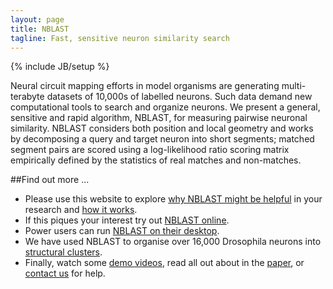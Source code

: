```yaml
---
layout: page
title: NBLAST
tagline: Fast, sensitive neuron similarity search
---
```

{% include JB/setup %}

Neural circuit mapping efforts in model organisms are generating multi-terabyte datasets of 10,000s of labelled neurons. Such data demand new computational tools to search and organize neurons. We present a general, sensitive and rapid algorithm, NBLAST, for measuring pairwise neuronal similarity. NBLAST considers both position and local geometry and works by decomposing a query and target neuron into short segments; matched segment pairs are scored using a log-likelihood ratio scoring matrix empirically defined by the statistics of real matches and non-matches.

##Find out more ...

* Please use this website to explore [why NBLAST might be helpful](why) in your research and [how it works](how).
* If this piques your interest try out [NBLAST online](http://jefferislab.org/si/nblast/on-the-fly/).
* Power users can run [NBLAST on their desktop](nblast_desktop).
* We have used NBLAST to organise over 16,000 Drosophila neurons into [structural clusters](http://jefferislab.org/si/nblast/clusters/).
* Finally, watch some [demo videos](demos), read all out about in the [paper](paper), or [contact us](contact) for help.
